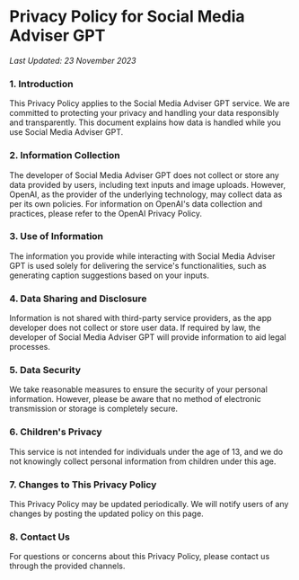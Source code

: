 # Privacy Policy for Social Media Adviser GPT

*Last Updated: 23 November 2023*

### 1. Introduction

This Privacy Policy applies to the Social Media Adviser GPT service. We are committed to protecting your privacy and handling your data responsibly and transparently. This document explains how data is handled while you use Social Media Adviser GPT.

### 2. Information Collection

The developer of Social Media Adviser GPT does not collect or store any data provided by users, including text inputs and image uploads. However, OpenAI, as the provider of the underlying technology, may collect data as per its own policies. For information on OpenAI's data collection and practices, please refer to the OpenAI Privacy Policy.

### 3. Use of Information

The information you provide while interacting with Social Media Adviser GPT is used solely for delivering the service's functionalities, such as generating caption suggestions based on your inputs.

### 4. Data Sharing and Disclosure

Information is not shared with third-party service providers, as the app developer does not collect or store user data. If required by law, the developer of Social Media Adviser GPT will provide information to aid legal processes. 

### 5. Data Security

We take reasonable measures to ensure the security of your personal information. However, please be aware that no method of electronic transmission or storage is completely secure.

### 6. Children's Privacy

This service is not intended for individuals under the age of 13, and we do not knowingly collect personal information from children under this age.

### 7. Changes to This Privacy Policy

This Privacy Policy may be updated periodically. We will notify users of any changes by posting the updated policy on this page.

### 8. Contact Us

For questions or concerns about this Privacy Policy, please contact us through the provided channels.

